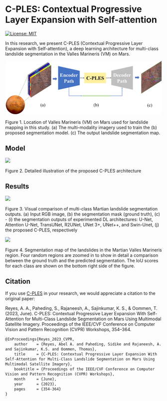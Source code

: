 # C-PLES: Contextual Progressive Layer Expansion with Self-attention
[![License: MIT](https://img.shields.io/badge/License-MIT-yellow.svg)](https://opensource.org/licenses/MIT)

In this research, we present C-PLES (Contextual Progressive Layer Expansion with Self-attention), a deep learning architecture for multi-class landslide segmentation in the Valles Marineris (VM) on Mars. 


<p align="center">
  <img width=500 src="images/Figure_1.png">
</p>

Figure 1. Location of Valles Marineris (VM) on Mars used for landslide mapping in this study. (a) The multi-modality imagery used to train the (b) proposed segmentation model. (c) The output landslide segmentation map.


## Model
<img src="images/CPLES_architecture_4.png"/>

Figure 2. Detailed illustration of the proposed C-PLES architecture


## Results

<img src="images/prediction_samples.png"/>

Figure 3. Visual comparison of multi-class Martian landslide segmentation outputs. (a) Input RGB image, (b) the segmentation mask (ground truth), (c) - (i) the segmentation outputs of experimented DL architectures: U-Net, Attention U-Net, TransUNet, R2UNet, UNet 3+, UNet++, and Swin-Unet, (j) the proposed C-PLES, respectively

<img src="images/fullmap.png"/>

Figure 4. Segmentation map of the landslides in the Martian Valles Marineris region. Four random regions are zoomed in to show in detail a comparison between the ground truth and the predicted segmentation. The IoU scores for each class are shown on the bottom right side of the figure.


## Citation

If you use [C-PLES](https://github.com/MAIN-Lab/C-PLES/) in your research, we would appreciate a citation to the original paper:

Reyes, A. A., Paheding, S., Rajaneesh, A., Sajinkumar, K. S., & Oommen, T. (2023, June). C-PLES: Contextual Progressive Layer Expansion With Self-Attention for Multi-Class Landslide Segmentation on Mars Using Multimodal Satellite Imagery. Proceedings of the IEEE/CVF Conference on Computer Vision and Pattern Recognition (CVPR) Workshops, 354–364.

```
@InProceedings{Reyes_2023_CVPR,
    author    = {Reyes, Abel A. and Paheding, Sidike and Rajaneesh, A. and Sajinkumar, K.S. and Oommen, Thomas},
    title     = {C-PLES: Contextual Progressive Layer Expansion With Self-Attention for Multi-Class Landslide Segmentation on Mars Using Multimodal Satellite Imagery},
    booktitle = {Proceedings of the IEEE/CVF Conference on Computer Vision and Pattern Recognition (CVPR) Workshops},
    month     = {June},
    year      = {2023},
    pages     = {354-364}
}
```

